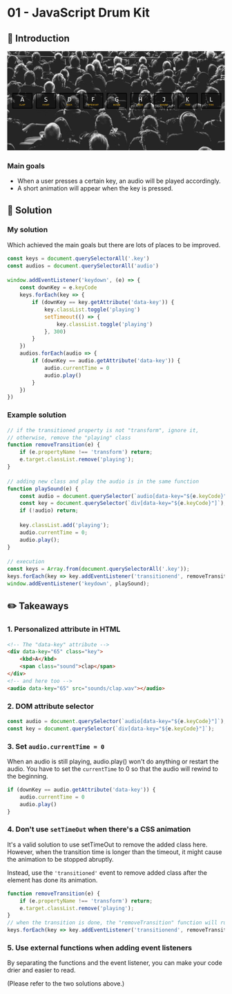 
# 01 - JavaScript Drum Kit
## :eyes: Introduction

![](./screenshot_1.jpg)

### Main goals

- When a user presses a certain key, an audio will be played accordingly.
- A short animation will appear when the key is pressed.

## :pushpin: Solution

### My solution
Which achieved the main goals but there are lots of places to be improved.
```javascript
const keys = document.querySelectorAll('.key')
const audios = document.querySelectorAll('audio')

window.addEventListener('keydown', (e) => {
    const downKey = e.keyCode
    keys.forEach(key => {
        if (downKey == key.getAttribute('data-key')) {
            key.classList.toggle('playing')
            setTimeout(() => {
                key.classList.toggle('playing')
            }, 300)
        }
    })
    audios.forEach(audio => {
        if (downKey == audio.getAttribute('data-key')) {
            audio.currentTime = 0
            audio.play()
        }
    })
})
```

### Example solution
```javascript
// if the transitioned property is not "transform", ignore it, 
// otherwise, remove the "playing" class
function removeTransition(e) {
    if (e.propertyName !== 'transform') return;
    e.target.classList.remove('playing');
}

// adding new class and play the audio is in the same function
function playSound(e) {
    const audio = document.querySelector(`audio[data-key="${e.keyCode}"]`);
    const key = document.querySelector(`div[data-key="${e.keyCode}"]`);
    if (!audio) return;

    key.classList.add('playing');
    audio.currentTime = 0;
    audio.play();
}

// execution
const keys = Array.from(document.querySelectorAll('.key'));
keys.forEach(key => key.addEventListener('transitionend', removeTransition));
window.addEventListener('keydown', playSound);
```

## :pencil2: Takeaways

### 1. Personalized attribute in HTML

```html
<!-- The "data-key" attribute -->
<div data-key="65" class="key">
    <kbd>A</kbd>
    <span class="sound">clap</span>
</div>
<!-- and here too -->
<audio data-key="65" src="sounds/clap.wav"></audio>
```

### 2. DOM attribute selector
```javascript
const audio = document.querySelector(`audio[data-key="${e.keyCode}"]`);
const key = document.querySelector(`div[data-key="${e.keyCode}"]`);
```

### 3. Set `audio.currentTime = 0` 
When an audio is still playing, audio.play() won't do anything or restart the audio.
You have to set the `currentTime` to 0 so that the audio will rewind to the beginning.
```javascript
if (downKey == audio.getAttribute('data-key')) {
    audio.currentTime = 0
    audio.play()
}
```

### 4. Don't use `setTimeOut` when there's a CSS animation
It's a valid solution to use setTimeOut to remove the added class here. However, when the transition time is longer than the timeout, it might cause the animation to be stopped abruptly.

Instead, use the `'transitioned'` event to remove added class after the element has done its animation.

```javascript
function removeTransition(e) {
    if (e.propertyName !== 'transform') return;
    e.target.classList.remove('playing');
}
// when the transition is done, the "removeTransition" function will run
keys.forEach(key => key.addEventListener('transitionend', removeTransition));
```

### 5. Use external functions when adding event listeners
By separating the functions and the event listener, you can make your code drier and easier to read.

(Please refer to the two solutions above.)